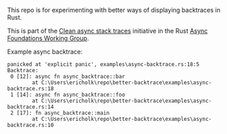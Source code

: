 This repo is for experimenting with better ways of displaying backtraces in Rust.

This is part of the [Clean async stack traces](https://github.com/rust-lang/wg-async-foundations/issues/251) initiative in the Rust [Async Foundations Working Group](https://rust-lang.github.io/wg-async-foundations/).

Example async backtrace:

```
panicked at 'explicit panic', examples\async-backtrace.rs:18:5
Backtrace:
 0 [12]: async fn async_backtrace::bar
        at C:\Users\ericholk\repo\better-backtrace\examples\async-backtrace.rs:18
 1 [14]: async fn async_backtrace::foo
        at C:\Users\ericholk\repo\better-backtrace\examples\async-backtrace.rs:14
 2 [17]: fn async_backtrace::main
        at C:\Users\ericholk\repo\better-backtrace\examples\async-backtrace.rs:10
```
